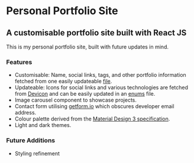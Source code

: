 # Personal Portfolio Site

## A customisable portfolio site built with React JS

This is my personal portfolio site, built with future updates in mind.

### Features

- Customisable: Name, social links, tags, and other portfolio information fetched from one easily updateable [file](https://github.com/peter-hinch/personal-portfolio/blob/main/src/portfolioData.js).
- Updateable: Icons for social links and various technologies are fetched from [Devicon](https://devicon.dev/) and can be easily updated in an [enums](https://github.com/peter-hinch/personal-portfolio/blob/main/src/enums.js) file.
- Image carousel component to showcase projects.
- Contact form utilising [getform.io](https://getform.io/) which obscures developer email address.
- Colour palette derived from the [Material Design 3 specification](https://m3.material.io/styles/color/the-color-system/key-colors-tones).
- Light and dark themes.

### Future Additions

- Styling refinement
